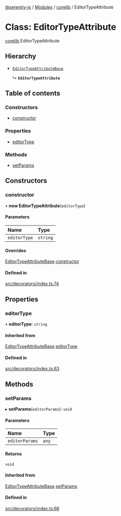 [@serenity-is](../README.md) / [Modules](../modules.md) / [corelib](../modules/corelib.md) / EditorTypeAttribute

# Class: EditorTypeAttribute

[corelib](../modules/corelib.md).EditorTypeAttribute

## Hierarchy

- [`EditorTypeAttributeBase`](corelib.EditorTypeAttributeBase.md)

  ↳ **`EditorTypeAttribute`**

## Table of contents

### Constructors

- [constructor](corelib.EditorTypeAttribute.md#constructor)

### Properties

- [editorType](corelib.EditorTypeAttribute.md#editortype)

### Methods

- [setParams](corelib.EditorTypeAttribute.md#setparams)

## Constructors

### constructor

• **new EditorTypeAttribute**(`editorType`)

#### Parameters

| Name | Type |
| :------ | :------ |
| `editorType` | `string` |

#### Overrides

[EditorTypeAttributeBase](corelib.EditorTypeAttributeBase.md).[constructor](corelib.EditorTypeAttributeBase.md#constructor)

#### Defined in

[src/decorators/index.ts:74](https://github.com/serenity-is/serenity/blob/master/packages/corelib/src/decorators/index.ts#line&#x3D;74)

## Properties

### editorType

• **editorType**: `string`

#### Inherited from

[EditorTypeAttributeBase](corelib.EditorTypeAttributeBase.md).[editorType](corelib.EditorTypeAttributeBase.md#editortype)

#### Defined in

[src/decorators/index.ts:63](https://github.com/serenity-is/serenity/blob/master/packages/corelib/src/decorators/index.ts#line&#x3D;63)

## Methods

### setParams

▸ **setParams**(`editorParams`): `void`

#### Parameters

| Name | Type |
| :------ | :------ |
| `editorParams` | `any` |

#### Returns

`void`

#### Inherited from

[EditorTypeAttributeBase](corelib.EditorTypeAttributeBase.md).[setParams](corelib.EditorTypeAttributeBase.md#setparams)

#### Defined in

[src/decorators/index.ts:66](https://github.com/serenity-is/serenity/blob/master/packages/corelib/src/decorators/index.ts#line&#x3D;66)
